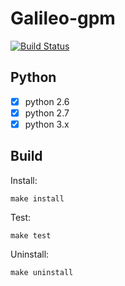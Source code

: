 # Galileo-gpm


[![Build Status](https://travis-ci.org/ColeChan/Galileo-gpm.svg?branch=dev)](https://travis-ci.org/ColeChan/Galileo-gpm)

## Python

* [x] python 2.6 
* [x] python 2.7 
* [x] python 3.x

## Build

Install:

    make install
    
Test:
    
    make test
    
Uninstall:
    
    make uninstall
    